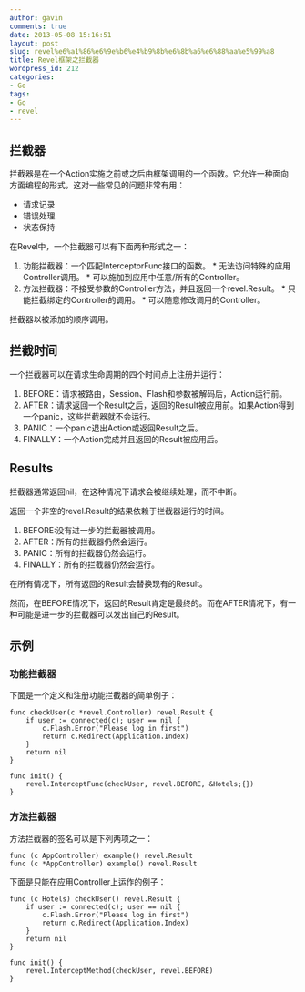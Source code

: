 ```yaml
---
author: gavin
comments: true
date: 2013-05-08 15:16:51
layout: post
slug: revel%e6%a1%86%e6%9e%b6%e4%b9%8b%e6%8b%a6%e6%88%aa%e5%99%a8
title: Revel框架之拦截器
wordpress_id: 212
categories:
- Go
tags:
- Go
- revel
---
```


## 拦截器
拦截器是在一个Action实施之前或之后由框架调用的一个函数。它允许一种面向方面编程的形式，这对一些常见的问题非常有用：

  * 请求记录
  * 错误处理
  * 状态保持

在Revel中，一个拦截器可以有下面两种形式之一：

  1. 功能拦截器：一个匹配InterceptorFunc接口的函数。
    * 无法访问特殊的应用Controller调用。
    * 可以施加到应用中任意/所有的Controller。
  2. 方法拦截器：不接受参数的Controller方法，并且返回一个revel.Result。
    * 只能拦截绑定的Controller的调用。
    * 可以随意修改调用的Controller。

拦截器以被添加的顺序调用。

## 拦截时间

一个拦截器可以在请求生命周期的四个时间点上注册并运行：

  1. BEFORE：请求被路由，Session、Flash和参数被解码后，Action运行前。
  2. AFTER：请求返回一个Result之后，返回的Result被应用前。如果Action得到一个panic，这些拦截器就不会运行。
  3. PANIC：一个panic退出Action或返回Result之后。
  4. FINALLY：一个Action完成并且返回的Result被应用后。

## Results

拦截器通常返回nil，在这种情况下请求会被继续处理，而不中断。  

返回一个非空的revel.Result的结果依赖于拦截器运行的时间。

  1. BEFORE:没有进一步的拦截器被调用。
  2. AFTER：所有的拦截器仍然会运行。
  3. PANIC：所有的拦截器仍然会运行。
  4. FINALLY：所有的拦截器仍然会运行。

在所有情况下，所有返回的Result会替换现有的Result。  

然而，在BEFORE情况下，返回的Result肯定是最终的。而在AFTER情况下，有一种可能是进一步的拦截器可以发出自己的Result。

## 示例

### 功能拦截器

下面是一个定义和注册功能拦截器的简单例子：
    
    func checkUser(c *revel.Controller) revel.Result {
        if user := connected(c); user == nil {
            c.Flash.Error("Please log in first")
            return c.Redirect(Application.Index)
        }
        return nil
    }
    
    func init() {
        revel.InterceptFunc(checkUser, revel.BEFORE, &Hotels;{})
    }

### 方法拦截器

方法拦截器的签名可以是下列两项之一：
    
    func (c AppController) example() revel.Result
    func (c *AppController) example() revel.Result

下面是只能在应用Controller上运作的例子：
   
    func (c Hotels) checkUser() revel.Result {
        if user := connected(c); user == nil {
            c.Flash.Error("Please log in first")
            return c.Redirect(Application.Index)
        }
        return nil
    }
    
    func init() {
        revel.InterceptMethod(checkUser, revel.BEFORE)
    }
